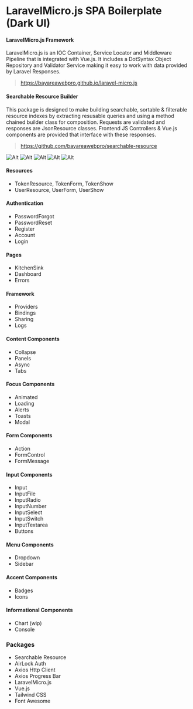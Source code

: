 # LaravelMicro.js SPA Boilerplate (Dark UI)

#### LaravelMicro.js Framework
LaravelMicro.js is an IOC Container, Service Locator and Middleware Pipeline that is integrated with Vue.js. It includes a DotSyntax Object Repository and Validator Service making it easy to work with data provided by Laravel Responses.
> https://bayareawebpro.github.io/laravel-micro.js

#### Searchable Resource Builder
This package is designed to make building searchable, sortable & filterable resource indexes by extracting resusable queries and using a method chained builder class for composition.  Requests are validated and responses are JsonResource classes. Frontend JS Controllers & Vue.js components are provided that interface with these responses.

> https://github.com/bayareawebpro/searchable-resource

![Alt](https://github.com/bayareawebpro/laravel-micro-spa-boilerplate/raw/master/screens-home.png)
![Alt](https://github.com/bayareawebpro/laravel-micro-spa-boilerplate/raw/master/screens-forms.png)
![Alt](https://github.com/bayareawebpro/laravel-micro-spa-boilerplate/raw/master/screens-charts.png)
![Alt](https://github.com/bayareawebpro/laravel-micro-spa-boilerplate/raw/master/screens-resource.png)
![Alt](https://github.com/bayareawebpro/laravel-micro-spa-boilerplate/raw/master/screens-performance.png)

#### Resources
- TokenResource, TokenForm, TokenShow
- UserResource, UserForm, UserShow

#### Authentication
- PasswordForgot
- PasswordReset
- Register
- Account
- Login

#### Pages
- KitchenSink
- Dashboard
- Errors

#### Framework
- Providers
- Bindings
- Sharing
- Logs

#### Content Components
- Collapse
- Panels
- Async
- Tabs

#### Focus Components
- Animated
- Loading
- Alerts
- Toasts
- Modal

#### Form Components
- Action
- FormControl
- FormMessage

#### Input Components
- Input
- InputFile
- InputRadio
- InputNumber
- InputSelect
- InputSwitch
- InputTextarea
- Buttons

#### Menu Components
- Dropdown
- Sidebar

#### Accent Components
- Badges
- Icons

#### Informational Components
- Chart (wip)
- Console

### Packages
- Searchable Resource
- AirLock Auth
- Axios Http Client
- Axios Progress Bar
- LaravelMicro.js
- Vue.js
- Tailwind CSS
- Font Awesome

